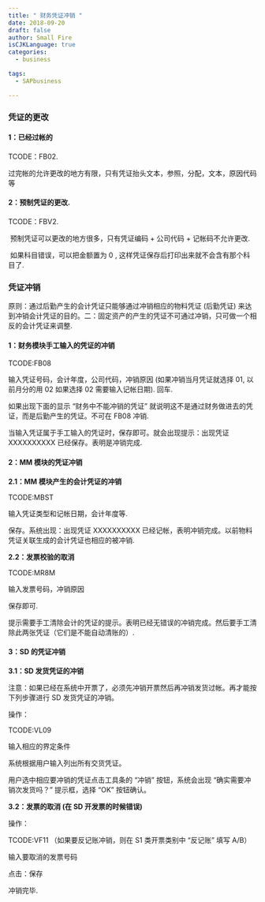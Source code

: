 ```yaml
---
title: " 财务凭证冲销 "
date: 2018-09-20
draft: false
author: Small Fire
isCJKLanguage: true
categories: 
  - business

tags: 
  - SAPbusiness

---
```


### 凭证的更改

#### 1：已经过帐的

TCODE：FB02.

​    过完帐的允许更改的地方有限，只有凭证抬头文本，参照，分配，文本，原因代码等

#### 2：预制凭证的更改.

TCODE：FBV2.

​    预制凭证可以更改的地方很多，只有凭证编码 + 公司代码 + 记帐码不允许更改.

​    如果科目错误，可以把金额置为 0 , 这样凭证保存后打印出来就不会含有那个科目了.

 

### 凭证冲销

原则：通过后勤产生的会计凭证只能够通过冲销相应的物料凭证 (后勤凭证) 来达到冲销会计凭证的目的。二：固定资产的产生的凭证不可通过冲销，只可做一个相反的会计凭证来调整.

#### 1：财务模块手工输入的凭证的冲销

TCODE:FB08

输入凭证号码，会计年度，公司代码，冲销原因 (如果冲销当月凭证就选择 01, 以前月分的用 02 如果选择 02 需要输入记帐日期). 回车.

如果出现下面的显示 “财务中不能冲销的凭证” 就说明这不是通过财务做进去的凭证，而是后勤产生的凭证。不可在 FB08 冲销.

当输入凭证属于手工输入的凭证时，保存即可。就会出现提示：出现凭证 XXXXXXXXXX 已经保存。表明是冲销完成.

#### 2：MM 模块的凭证冲销

**2.1：MM 模块产生的会计凭证的冲销**

TCODE:MBST

输入凭证类型和记帐日期，会计年度等.

保存。系统出现：出现凭证 XXXXXXXXXX 已经记帐，表明冲销完成。以前物料凭证关联生成的会计凭证也相应的被冲销.

**2.2：发票校验的取消**

TCODE:MR8M

输入发票号码，冲销原因

保存即可.

提示需要手工清除会计的凭证的提示。表明已经无错误的冲销完成。然后要手工清除此两张凭证（它们是不能自动清账的）.

#### 3：SD 的凭证冲销

**3.1：SD 发货凭证的冲销**

注意：如果已经在系统中开票了，必须先冲销开票然后再冲销发货过帐。再才能按下列步骤进行 SD 发货凭证的冲销。

操作：

TCODE:VL09

输入相应的界定条件

系统根据用户输入列出所有交货凭证。

用户选中相应要冲销的凭证点击工具条的 “冲销” 按钮，系统会出现 “确实需要冲销次发货吗？” 提示框，选择 “OK” 按钮确认。

**3.2：发票的取消 (在 SD 开发票的时候错误)**

操作：

TCODE:VF11 （如果要反记账冲销，则在 S1 类开票类别中 “反记账” 填写 A/B）

输入要取消的发票号码

点击：保存

冲销完毕.

